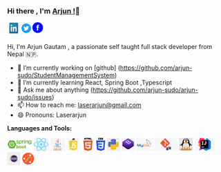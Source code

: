 ### Hi there , I'm [Arjun !](https://arjun-gautam.netlify.com)👋



<a href="https://www.linkedin.com/in/arjun-gautam-laser" target="_blank">
  <img align="left" alt="Arjun | LinkedIn" width="30px" height="27px" src="https://raw.githubusercontent.com/arjun-sudo/arjun-sudo/master/assets/linkedin.jpg" />
</a>

<a href="https://twitter.com/Laserarjun876" target="_blank">
  <img align="left" alt="Arjun | Twitter" width="28px" src="https://raw.githubusercontent.com/arjun-sudo/arjun-sudo/master/assets/twitter.png" />
</a>



<a href="https://www.facebook.com/people/Arjun-Gautam/100010140661075" target="_blank">
  <img align="left" alt="Arjun | facebook" width="25px" src="https://raw.githubusercontent.com/arjun-sudo/arjun-sudo/master/assets/fb.png" />
</a>

<br />
<br />

Hi, I'm Arjun Gautam , a passionate self taught full stack developer from Nepal 🇳🇵. 

- 🔭 I’m currently working on [github] (https://github.com/arjun-sudo/StudentManagementSystem) 
- 🌱 I’m currently learning React, Spring Boot ,Typescript
- 💬 Ask me about anything (https://github.com/arjun-sudo/arjun-sudo/issues) 
- 📫 How to reach me: laserarjun@gmail.com
- 😄 Pronouns: Laserarjun

<!-- - 👯 I’m looking to collaborate on ...
- 🤔 I’m looking for help with ... -->
<!-- - ⚡ Fun fact: ...-->


**Languages and Tools:**  


<code><img height="30" src="https://raw.githubusercontent.com/arjun-sudo/arjun-sudo/master/assets/spring.png"></code>
<code><img height="30" src="https://raw.githubusercontent.com/arjun-sudo/arjun-sudo/master/assets/react.jpg"></code>
<code><img height="30" src="https://raw.githubusercontent.com/arjun-sudo/arjun-sudo/master/assets/java.jpg"></code>
<code><img height="30" src="https://raw.githubusercontent.com/arjun-sudo/arjun-sudo/master/assets/js.jpg"></code>
<code><img height="30" src="https://raw.githubusercontent.com/arjun-sudo/arjun-sudo/master/assets/html.png"></code>
<code><img height="30" src="https://raw.githubusercontent.com/arjun-sudo/arjun-sudo/master/assets/css.png"></code>
<code><img height="30" src="https://raw.githubusercontent.com/arjun-sudo/arjun-sudo/master/assets/python.png"></code>
<code><img height="30" src="https://raw.githubusercontent.com/arjun-sudo/arjun-sudo/master/assets/bootstrap.jpeg"></code>
<code><img height="30" src="https://raw.githubusercontent.com/arjun-sudo/arjun-sudo/master/assets/mysql.jpg"></code>
<code><img height="30" src="https://raw.githubusercontent.com/arjun-sudo/arjun-sudo/master/assets/git.jpg"></code>
<code><img height="30" src="https://raw.githubusercontent.com/arjun-sudo/arjun-sudo/master/assets/linux.jpg"></code>
<code><img height="30" src="https://raw.githubusercontent.com/arjun-sudo/arjun-sudo/master/assets/intellij.jpeg"></code>
<code><img height="30" src="https://raw.githubusercontent.com/arjun-sudo/arjun-sudo/master/assets/eclipse.jpg"></code>
<code><img height="30" src="https://raw.githubusercontent.com/arjun-sudo/arjun-sudo/master/assets/ubuntupostman.png"></code>








